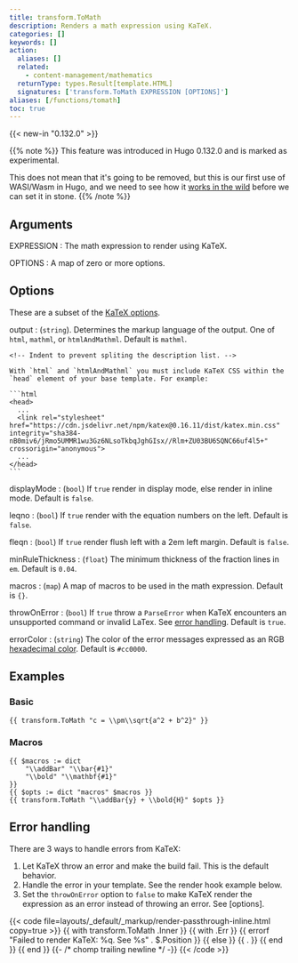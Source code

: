 ```yaml
---
title: transform.ToMath
description: Renders a math expression using KaTeX.
categories: []
keywords: []
action:
  aliases: []
  related:
    - content-management/mathematics
  returnType: types.Result[template.HTML]
  signatures: ['transform.ToMath EXPRESSION [OPTIONS]']
aliases: [/functions/tomath]
toc: true
---
```


{{< new-in "0.132.0" >}}

{{% note %}}
This feature was introduced in Hugo 0.132.0 and is marked as experimental.

This does not mean that it's going to be removed, but this is our first use of WASI/Wasm in Hugo, and we need to see how it [works in the wild](https://github.com/gohugoio/hugo/issues/12736) before we can set it in stone.
{{% /note %}}

## Arguments

EXPRESSION
: The math expression to render using KaTeX.

OPTIONS
: A map of zero or more options.

## Options

These are a subset of the [KaTeX options].

output
: (`string`). Determines the markup language of the output. One of `html`, `mathml`, or `htmlAndMathml`. Default is `mathml`.

    <!-- Indent to prevent spliting the description list. -->

    With `html` and `htmlAndMathml` you must include KaTeX CSS within the `head` element of your base template. For example:

    ```html
    <head>
      ...
      <link rel="stylesheet" href="https://cdn.jsdelivr.net/npm/katex@0.16.11/dist/katex.min.css" integrity="sha384-nB0miv6/jRmo5UMMR1wu3Gz6NLsoTkbqJghGIsx//Rlm+ZU03BU6SQNC66uf4l5+" crossorigin="anonymous">
      ...
    </head>
    ```

displayMode
: (`bool`) If `true` render in display mode, else render in inline mode. Default is `false`.

leqno
: (`bool`) If `true` render with the equation numbers on the left. Default is `false`.

fleqn
: (`bool`) If `true` render flush left with a 2em left margin. Default is `false`.

minRuleThickness
: (`float`) The minimum thickness of the fraction lines in `em`. Default is `0.04`.

macros
: (`map`) A map of macros to be used in the math expression. Default is `{}`.

throwOnError
: (`bool`) If `true` throw a `ParseError` when KaTeX encounters an unsupported command or invalid LaTex. See [error handling]. Default is `true`.

errorColor
: (`string`) The color of the error messages expressed as an RGB [hexadecimal color]. Default is `#cc0000`.

## Examples

### Basic

```go-html-template
{{ transform.ToMath "c = \\pm\\sqrt{a^2 + b^2}" }}
```

### Macros

```go-html-template
{{ $macros := dict 
    "\\addBar" "\\bar{#1}"
    "\\bold" "\\mathbf{#1}"
}}
{{ $opts := dict "macros" $macros }}
{{ transform.ToMath "\\addBar{y} + \\bold{H}" $opts }}
```

## Error handling

There are 3 ways to handle errors from KaTeX:

1. Let KaTeX throw an error and make the build fail. This is the default behavior.
1. Handle the error in your template. See the render hook example below.
1. Set the `throwOnError` option to `false` to make KaTeX render the expression as an error instead of throwing an error. See [options].

{{< code file=layouts/_default/_markup/render-passthrough-inline.html copy=true >}}
{{ with transform.ToMath .Inner }}
  {{ with .Err }}
    {{ errorf "Failed to render KaTeX: %q. See %s" . $.Position }}
  {{ else }}
    {{ . }}
  {{ end }}
{{ end }}
{{- /* chomp trailing newline */ -}}
{{< /code >}}

[error handling]: #error-handling
[KaTeX options]: https://katex.org/docs/options.html
[hexadecimal color]: https://developer.mozilla.org/en-US/docs/Web/CSS/hex-color
